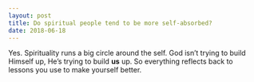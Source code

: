 ```yaml
---
layout: post
title: Do spiritual people tend to be more self-absorbed?
date: 2018-06-18
---
```


<p>Yes. Spirituality runs a big circle around the self. God isn’t trying to build Himself up, He’s trying to build <b>us</b> up. So everything reflects back to lessons you use to make yourself better.</p>
